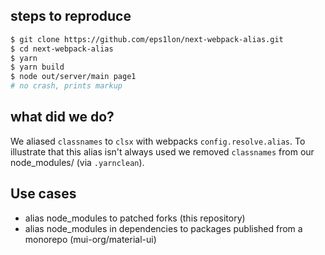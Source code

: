 ## steps to reproduce

```bash
$ git clone https://github.com/eps1lon/next-webpack-alias.git
$ cd next-webpack-alias
$ yarn
$ yarn build
$ node out/server/main page1
# no crash, prints markup
```

## what did we do?

We aliased `classnames` to `clsx` with webpacks `config.resolve.alias`. To illustrate
that this alias isn't always used we removed `classnames` from our node_modules/
(via `.yarnclean`).

## Use cases

- alias node_modules to patched forks (this repository)
- alias node_modules in dependencies to packages published from a monorepo (mui-org/material-ui)
